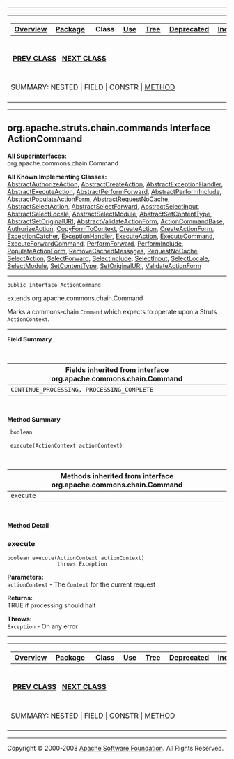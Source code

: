 ------------------------------------------------------------------------

<span id="navbar_top"></span> [](#skip-navbar_top "Skip navigation links")

<table>
<colgroup>
<col width="50%" />
<col width="50%" />
</colgroup>
<tbody>
<tr class="odd">
<td align="left"><span id="navbar_top_firstrow"></span>
<table>
<tbody>
<tr class="odd">
<td align="left"><a href="../../../../../overview-summary.html.md"><strong>Overview</strong></a> </td>
<td align="left"><a href="package-summary.html.md"><strong>Package</strong></a> </td>
<td align="left"> <strong>Class</strong> </td>
<td align="left"><a href="class-use/ActionCommand.html.md"><strong>Use</strong></a> </td>
<td align="left"><a href="package-tree.html.md"><strong>Tree</strong></a> </td>
<td align="left"><a href="../../../../../deprecated-list.html.md"><strong>Deprecated</strong></a> </td>
<td align="left"><a href="../../../../../index-all.html.md"><strong>Index</strong></a> </td>
<td align="left"><a href="../../../../../help-doc.html.md"><strong>Help</strong></a> </td>
</tr>
</tbody>
</table></td>
<td align="left"></td>
</tr>
<tr class="even">
<td align="left"> <a href="../../../../../org/apache/struts/chain/commands/AbstractValidateActionForm.html.md" title="class in org.apache.struts.chain.commands"><strong>PREV CLASS</strong></a>   <a href="../../../../../org/apache/struts/chain/commands/ActionCommandBase.html" title="class in org.apache.struts.chain.commands"><strong>NEXT CLASS</strong></a></td>
<td align="left"><a href="../../../../../index.html.md?org/apache/struts/chain/commands/ActionCommand.html"><strong>FRAMES</strong></a>    <a href="ActionCommand.html"><strong>NO FRAMES</strong></a>    
<a href="../../../../../allclasses-noframe.html.md"><strong>All Classes</strong></a></td>
</tr>
<tr class="odd">
<td align="left">SUMMARY: NESTED | FIELD | CONSTR | <a href="#method_summary">METHOD</a></td>
<td align="left">DETAIL: FIELD | CONSTR | <a href="#method_detail">METHOD</a></td>
</tr>
</tbody>
</table>

<span id="skip-navbar_top"></span>

------------------------------------------------------------------------

org.apache.struts.chain.commands
 Interface ActionCommand
--------------------------------

**All Superinterfaces:**  
org.apache.commons.chain.Command

<!-- -->

**All Known Implementing Classes:**  
[AbstractAuthorizeAction](../../../../../org/apache/struts/chain/commands/AbstractAuthorizeAction.html.md "class in org.apache.struts.chain.commands"), [AbstractCreateAction](../../../../../org/apache/struts/chain/commands/AbstractCreateAction.html "class in org.apache.struts.chain.commands"), [AbstractExceptionHandler](../../../../../org/apache/struts/chain/commands/AbstractExceptionHandler.html "class in org.apache.struts.chain.commands"), [AbstractExecuteAction](../../../../../org/apache/struts/chain/commands/AbstractExecuteAction.html "class in org.apache.struts.chain.commands"), [AbstractPerformForward](../../../../../org/apache/struts/chain/commands/AbstractPerformForward.html "class in org.apache.struts.chain.commands"), [AbstractPerformInclude](../../../../../org/apache/struts/chain/commands/AbstractPerformInclude.html "class in org.apache.struts.chain.commands"), [AbstractPopulateActionForm](../../../../../org/apache/struts/chain/commands/AbstractPopulateActionForm.html "class in org.apache.struts.chain.commands"), [AbstractRequestNoCache](../../../../../org/apache/struts/chain/commands/AbstractRequestNoCache.html "class in org.apache.struts.chain.commands"), [AbstractSelectAction](../../../../../org/apache/struts/chain/commands/AbstractSelectAction.html "class in org.apache.struts.chain.commands"), [AbstractSelectForward](../../../../../org/apache/struts/chain/commands/AbstractSelectForward.html "class in org.apache.struts.chain.commands"), [AbstractSelectInput](../../../../../org/apache/struts/chain/commands/AbstractSelectInput.html "class in org.apache.struts.chain.commands"), [AbstractSelectLocale](../../../../../org/apache/struts/chain/commands/AbstractSelectLocale.html "class in org.apache.struts.chain.commands"), [AbstractSelectModule](../../../../../org/apache/struts/chain/commands/AbstractSelectModule.html "class in org.apache.struts.chain.commands"), [AbstractSetContentType](../../../../../org/apache/struts/chain/commands/AbstractSetContentType.html "class in org.apache.struts.chain.commands"), [AbstractSetOriginalURI](../../../../../org/apache/struts/chain/commands/AbstractSetOriginalURI.html "class in org.apache.struts.chain.commands"), [AbstractValidateActionForm](../../../../../org/apache/struts/chain/commands/AbstractValidateActionForm.html "class in org.apache.struts.chain.commands"), [ActionCommandBase](../../../../../org/apache/struts/chain/commands/ActionCommandBase.html "class in org.apache.struts.chain.commands"), [AuthorizeAction](../../../../../org/apache/struts/chain/commands/servlet/AuthorizeAction.html "class in org.apache.struts.chain.commands.servlet"), [CopyFormToContext](../../../../../org/apache/struts/chain/commands/generic/CopyFormToContext.html "class in org.apache.struts.chain.commands.generic"), [CreateAction](../../../../../org/apache/struts/chain/commands/servlet/CreateAction.html "class in org.apache.struts.chain.commands.servlet"), [CreateActionForm](../../../../../org/apache/struts/chain/commands/CreateActionForm.html "class in org.apache.struts.chain.commands"), [ExceptionCatcher](../../../../../org/apache/struts/chain/commands/ExceptionCatcher.html "class in org.apache.struts.chain.commands"), [ExceptionHandler](../../../../../org/apache/struts/chain/commands/servlet/ExceptionHandler.html "class in org.apache.struts.chain.commands.servlet"), [ExecuteAction](../../../../../org/apache/struts/chain/commands/servlet/ExecuteAction.html "class in org.apache.struts.chain.commands.servlet"), [ExecuteCommand](../../../../../org/apache/struts/chain/commands/ExecuteCommand.html "class in org.apache.struts.chain.commands"), [ExecuteForwardCommand](../../../../../org/apache/struts/chain/commands/ExecuteForwardCommand.html "class in org.apache.struts.chain.commands"), [PerformForward](../../../../../org/apache/struts/chain/commands/servlet/PerformForward.html "class in org.apache.struts.chain.commands.servlet"), [PerformInclude](../../../../../org/apache/struts/chain/commands/servlet/PerformInclude.html "class in org.apache.struts.chain.commands.servlet"), [PopulateActionForm](../../../../../org/apache/struts/chain/commands/servlet/PopulateActionForm.html "class in org.apache.struts.chain.commands.servlet"), [RemoveCachedMessages](../../../../../org/apache/struts/chain/commands/RemoveCachedMessages.html "class in org.apache.struts.chain.commands"), [RequestNoCache](../../../../../org/apache/struts/chain/commands/servlet/RequestNoCache.html "class in org.apache.struts.chain.commands.servlet"), [SelectAction](../../../../../org/apache/struts/chain/commands/servlet/SelectAction.html "class in org.apache.struts.chain.commands.servlet"), [SelectForward](../../../../../org/apache/struts/chain/commands/servlet/SelectForward.html "class in org.apache.struts.chain.commands.servlet"), [SelectInclude](../../../../../org/apache/struts/chain/commands/SelectInclude.html "class in org.apache.struts.chain.commands"), [SelectInput](../../../../../org/apache/struts/chain/commands/servlet/SelectInput.html "class in org.apache.struts.chain.commands.servlet"), [SelectLocale](../../../../../org/apache/struts/chain/commands/servlet/SelectLocale.html "class in org.apache.struts.chain.commands.servlet"), [SelectModule](../../../../../org/apache/struts/chain/commands/servlet/SelectModule.html "class in org.apache.struts.chain.commands.servlet"), [SetContentType](../../../../../org/apache/struts/chain/commands/servlet/SetContentType.html "class in org.apache.struts.chain.commands.servlet"), [SetOriginalURI](../../../../../org/apache/struts/chain/commands/servlet/SetOriginalURI.html "class in org.apache.struts.chain.commands.servlet"), [ValidateActionForm](../../../../../org/apache/struts/chain/commands/servlet/ValidateActionForm.html "class in org.apache.struts.chain.commands.servlet")

------------------------------------------------------------------------

    public interface ActionCommand

extends org.apache.commons.chain.Command

Marks a commons-chain `Command` which expects to operate upon a Struts `ActionContext`.

------------------------------------------------------------------------

<span id="field_summary"></span>

**Field Summary**

 <span id="fields_inherited_from_class_org.apache.commons.chain.Command"></span>

| **Fields inherited from interface org.apache.commons.chain.Command** |
|----------------------------------------------------------------------|
| `CONTINUE_PROCESSING, PROCESSING_COMPLETE`                           |

  <span id="method_summary"></span>

**Method Summary**

` boolean`

` execute(ActionContext actionContext)`
            

 <span id="methods_inherited_from_class_org.apache.commons.chain.Command"></span>

| **Methods inherited from interface org.apache.commons.chain.Command** |
|-----------------------------------------------------------------------|
| `execute`                                                             |

 

<span id="method_detail"></span>

**Method Detail**

### execute

    boolean execute(ActionContext actionContext)
                    throws Exception

**Parameters:**  
`actionContext` - The `Context` for the current request

**Returns:**  
TRUE if processing should halt

**Throws:**  
`Exception` - On any error

------------------------------------------------------------------------

<span id="navbar_bottom"></span> [](#skip-navbar_bottom "Skip navigation links")

<table>
<colgroup>
<col width="50%" />
<col width="50%" />
</colgroup>
<tbody>
<tr class="odd">
<td align="left"><span id="navbar_bottom_firstrow"></span>
<table>
<tbody>
<tr class="odd">
<td align="left"><a href="../../../../../overview-summary.html.md"><strong>Overview</strong></a> </td>
<td align="left"><a href="package-summary.html.md"><strong>Package</strong></a> </td>
<td align="left"> <strong>Class</strong> </td>
<td align="left"><a href="class-use/ActionCommand.html.md"><strong>Use</strong></a> </td>
<td align="left"><a href="package-tree.html.md"><strong>Tree</strong></a> </td>
<td align="left"><a href="../../../../../deprecated-list.html.md"><strong>Deprecated</strong></a> </td>
<td align="left"><a href="../../../../../index-all.html.md"><strong>Index</strong></a> </td>
<td align="left"><a href="../../../../../help-doc.html.md"><strong>Help</strong></a> </td>
</tr>
</tbody>
</table></td>
<td align="left"></td>
</tr>
<tr class="even">
<td align="left"> <a href="../../../../../org/apache/struts/chain/commands/AbstractValidateActionForm.html.md" title="class in org.apache.struts.chain.commands"><strong>PREV CLASS</strong></a>   <a href="../../../../../org/apache/struts/chain/commands/ActionCommandBase.html" title="class in org.apache.struts.chain.commands"><strong>NEXT CLASS</strong></a></td>
<td align="left"><a href="../../../../../index.html.md?org/apache/struts/chain/commands/ActionCommand.html"><strong>FRAMES</strong></a>    <a href="ActionCommand.html"><strong>NO FRAMES</strong></a>    
<a href="../../../../../allclasses-noframe.html.md"><strong>All Classes</strong></a></td>
</tr>
<tr class="odd">
<td align="left">SUMMARY: NESTED | FIELD | CONSTR | <a href="#method_summary">METHOD</a></td>
<td align="left">DETAIL: FIELD | CONSTR | <a href="#method_detail">METHOD</a></td>
</tr>
</tbody>
</table>

<span id="skip-navbar_bottom"></span>

------------------------------------------------------------------------

Copyright © 2000-2008 [Apache Software Foundation](http://www.apache.org/). All Rights Reserved.
